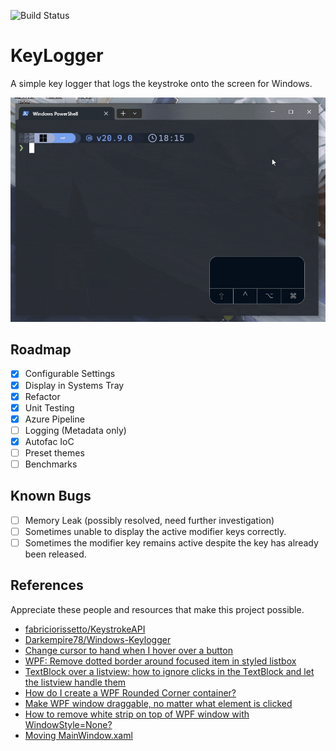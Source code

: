 ![Build Status](https://dev.azure.com/Pkay0164/playground/_apis/build/status/data-miner00.KeyLogger?branchName=master)

# KeyLogger

A simple key logger that logs the keystroke onto the screen for Windows.

![Application demo](demo.gif)

## Roadmap

- [x] Configurable Settings
- [x] Display in Systems Tray
- [x] Refactor
- [x] Unit Testing
- [x] Azure Pipeline
- [ ] Logging (Metadata only)
- [x] Autofac IoC
- [ ] Preset themes
- [ ] Benchmarks

## Known Bugs

- [ ] Memory Leak (possibly resolved, need further investigation)
- [ ] Sometimes unable to display the active modifier keys correctly.
- [ ] Sometimes the modifier key remains active despite the key has already been released.

## References

Appreciate these people and resources that make this project possible.

- [fabriciorissetto/KeystrokeAPI](https://github.com/fabriciorissetto/KeystrokeAPI)
- [Darkempire78/Windows-Keylogger](https://github.com/Darkempire78/Windows-Keylogger)
- [Change cursor to hand when I hover over a button](https://stackoverflow.com/questions/23117878/change-cursor-to-hand-when-i-hover-over-a-button)
- [WPF: Remove dotted border around focused item in styled listbox](https://stackoverflow.com/questions/592665/wpf-remove-dotted-border-around-focused-item-in-styled-listbox)
- [TextBlock over a listview: how to ignore clicks in the TextBlock and let the listview handle them](https://stackoverflow.com/questions/6417201/textblock-over-a-listview-how-to-ignore-clicks-in-the-textblock-and-let-the-lis)
- [How do I create a WPF Rounded Corner container?](https://stackoverflow.com/questions/120851/how-do-i-create-a-wpf-rounded-corner-container)
- [Make WPF window draggable, no matter what element is clicked](https://stackoverflow.com/questions/7417739/make-wpf-window-draggable-no-matter-what-element-is-clicked)
- [How to remove white strip on top of WPF window with WindowStyle=None?](https://stackoverflow.com/questions/36631165/how-to-remove-white-strip-on-top-of-wpf-window-with-windowstyle-none)
- [Moving MainWindow.xaml](https://stackoverflow.com/questions/25472765/moving-mainwindow-xaml)
